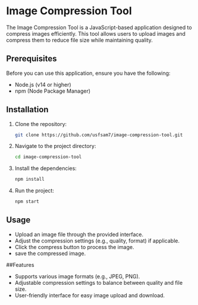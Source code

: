 # Image Compression Tool

The Image Compression Tool is a JavaScript-based application designed to compress images efficiently. This tool allows users to upload images and compress them to reduce file size while maintaining quality.

## Prerequisites

Before you can use this application, ensure you have the following:

- Node.js (v14 or higher)
- npm (Node Package Manager)

## Installation

1. Clone the repository:

   ```bash
   git clone https://github.com/usfsam7/image-compression-tool.git
   ```
2. Navigate to the project directory:

   ```bash
   cd image-compression-tool
   ```
  
3. Install the dependencies:

   ```bash
   npm install
   ```
4. Run the project:
   ```bash
   npm start
   ```
## Usage
- Upload an image file through the provided interface.
- Adjust the compression settings (e.g., quality, format) if applicable.
- Click the compress button to process the image.
- save the compressed image.

##Features
- Supports various image formats (e.g., JPEG, PNG).
- Adjustable compression settings to balance between quality and file size.
- User-friendly interface for easy image upload and download.
